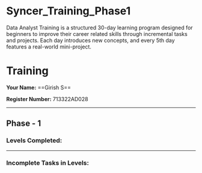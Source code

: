 # Syncer_Training_Phase1
Data Analyst Training is a structured 30-day learning program designed for beginners to improve their career related skills through incremental tasks and projects. Each day introduces new concepts, and every 5th day features a real-world mini-project.

# Training
**Your Name:**
 ==Girish S==

**Register Number:**
713322AD028

---
## Phase - 1
### Levels Completed:
---
###  Incomplete Tasks in Levels:
